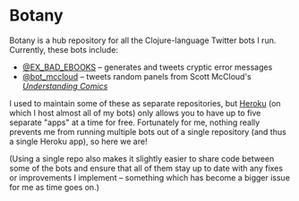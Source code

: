 # Botany

Botany is a hub repository for all the Clojure-language Twitter bots I run. Currently, these bots include:

* [@EX_BAD_EBOOKS](https://twitter.com/EX_BAD_EBOOKS) – generates and tweets cryptic error messages
* [@bot_mccloud](https://twitter.com/bot_mccloud) – tweets random panels from Scott McCloud's *[Understanding Comics](http://scottmccloud.com/2-print/1-uc/)*

I used to maintain some of these as separate repositories, but [Heroku](https://www.heroku.com) (on which I host almost all of my bots) only allows you to have up to five separate "apps" at a time for free. Fortunately for me, nothing really prevents me from running multiple bots out of a single repository (and thus a single Heroku app), so here we are!

(Using a single repo also makes it slightly easier to share code between some of the bots and ensure that all of them stay up to date with any fixes or improvements I implement – something which has become a bigger issue for me as time goes on.)
